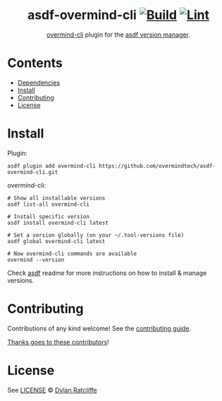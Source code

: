 <div align="center">

# asdf-overmind-cli [![Build](https://github.com/overmindtech/asdf-overmind-cli/actions/workflows/build.yml/badge.svg)](https://github.com/overmindtech/asdf-overmind-cli/actions/workflows/build.yml) [![Lint](https://github.com/overmindtech/asdf-overmind-cli/actions/workflows/lint.yml/badge.svg)](https://github.com/overmindtech/asdf-overmind-cli/actions/workflows/lint.yml)

[overmind-cli](https://github.com/overmindtech/cli) plugin for the [asdf version manager](https://asdf-vm.com).

</div>

# Contents

- [Dependencies](#dependencies)
- [Install](#install)
- [Contributing](#contributing)
- [License](#license)

# Install

Plugin:

```shell
asdf plugin add overmind-cli https://github.com/overmindtech/asdf-overmind-cli.git
```

overmind-cli:

```shell
# Show all installable versions
asdf list-all overmind-cli

# Install specific version
asdf install overmind-cli latest

# Set a version globally (on your ~/.tool-versions file)
asdf global overmind-cli latest

# Now overmind-cli commands are available
overmind --version
```

Check [asdf](https://github.com/asdf-vm/asdf) readme for more instructions on how to
install & manage versions.

# Contributing

Contributions of any kind welcome! See the [contributing guide](contributing.md).

[Thanks goes to these contributors](https://github.com/overmindtech/asdf-overmind-cli/graphs/contributors)!

# License

See [LICENSE](LICENSE) © [Dylan Ratcliffe](https://github.com/overmindtech/)
